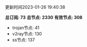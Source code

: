 更新时间2023-01-26 19:40:38

**总订阅: 73**
**总节点: 2330**
**有效节点: 308**
- trojan节点: 41
- v2ray节点: 130
- ss节点: 137
